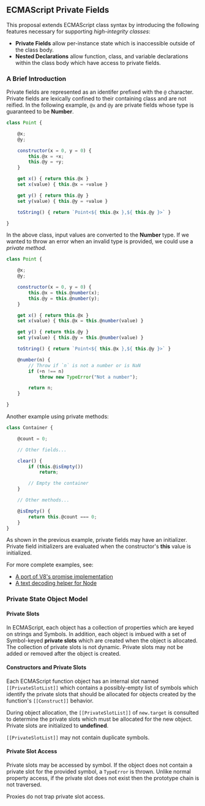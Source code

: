 ## ECMAScript Private Fields ##

This proposal extends ECMAScript class syntax by introducing the following features
necessary for supporting *high-integrity classes*:

- **Private Fields** allow per-instance state which is inaccessible outside of the class
  body.
- **Nested Declarations** allow function, class, and variable declarations within the
  class body which have access to private fields.

### A Brief Introduction ###

Private fields are represented as an identifer prefixed with the `@` character.  Private
fields are lexically confined to their containing class and are not reified.  In the
following example, `@x` and `@y` are private fields whose type is guaranteed to be
**Number**.

```js
class Point {

    @x;
    @y;

    constructor(x = 0, y = 0) {
        this.@x = +x;
        this.@y = +y;
    }

    get x() { return this.@x }
    set x(value) { this.@x = +value }

    get y() { return this.@y }
    set y(value) { this.@y = +value }

    toString() { return `Point<${ this.@x },${ this.@y }>` }

}
```

In the above class, input values are converted to the **Number** type.  If we wanted
to throw an error when an invalid type is provided, we could use a *private method*.

```js
class Point {

    @x;
    @y;

    constructor(x = 0, y = 0) {
        this.@x = this.@number(x);
        this.@y = this.@number(y);
    }

    get x() { return this.@x }
    set x(value) { this.@x = this.@number(value) }

    get y() { return this.@y }
    set y(value) { this.@y = this.@number(value) }

    toString() { return `Point<${ this.@x },${ this.@y }>` }

    @number(n) {
        // Throw if `n` is not a number or is NaN
        if (+n !== n)
            throw new TypeError("Not a number");

        return n;
    }

}
```

Another example using private methods:

```js
class Container {

    @count = 0;

    // Other fields...

    clear() {
        if (this.@isEmpty())
            return;

        // Empty the container
    }

    // Other methods...

    @isEmpty() {
        return this.@count === 0;
    }
}
```

As shown in the previous example, private fields may have an initializer.  Private field
initializers are evaluated when the constructor's **this** value is initialized.

For more complete examples, see:

- [A port of V8's promise implementation](examples/Promise.js)
- [A text decoding helper for Node](examples/TextDecoder.js)


### Private State Object Model ###

#### Private Slots ####

In ECMAScript, each object has a collection of properties which are keyed
on strings and Symbols.  In addition, each object is imbued with a set of
Symbol-keyed **private slots** which are created when the object is allocated. The
collection of private slots is not dynamic.  Private slots may not be added or
removed after the object is created.

#### Constructors and Private Slots ####

Each ECMAScript function object has an internal slot named `[[PrivateSlotList]]`
which contains a possibly-empty list of symbols which identify the private slots
that should be allocated for objects created by the function's `[[Construct]]`
behavior.

During object allocation, the `[[PrivateSlotList]]` of `new.target` is consulted
to determine the private slots which must be allocated for the new object.
Private slots are initialized to **undefined**.

`[[PrivateSlotList]]` may not contain duplicate symbols.

#### Private Slot Access ####

Private slots may be accessed by symbol.  If the object does not contain a private
slot for the provided symbol, a `TypeError` is thrown.  Unlike normal property
access, if the private slot does not exist then the prototype chain is not traversed.

Proxies do not trap private slot access.
